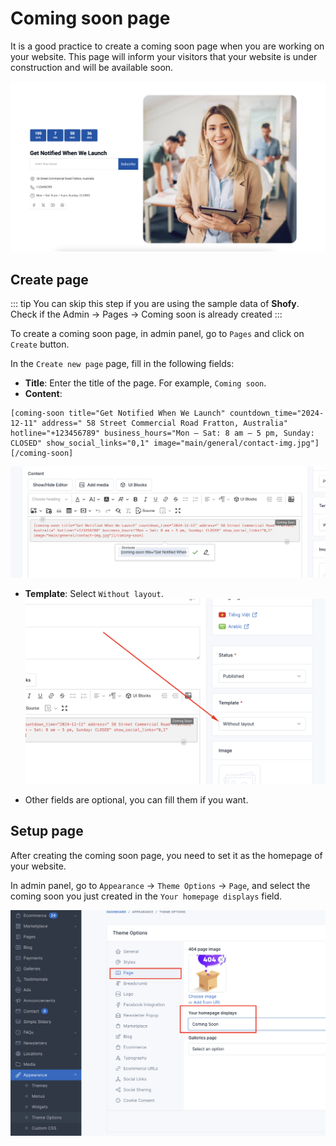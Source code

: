 # Coming soon page

It is a good practice to create a coming soon page when you are working on your website. This page
will inform your visitors that your website is under construction and will be available soon.

![Overview](./images/coming-soon-page.png)

## Create page

::: tip
You can skip this step if you are using the sample data of **Shofy**. Check if the Admin -> Pages -> Coming soon is already created
:::

To create a coming soon page, in admin panel, go to `Pages` and click on `Create` button.

In the `Create new page` page, fill in the following fields:

- **Title**: Enter the title of the page. For example, `Coming soon`.
- **Content**: 
```
[coming-soon title="Get Notified When We Launch" countdown_time="2024-12-11" address=" 58 Street Commercial Road Fratton, Australia" hotline="+123456789" business_hours="Mon – Sat: 8 am – 5 pm, Sunday: CLOSED" show_social_links="0,1" image="main/general/contact-img.jpg"][/coming-soon]
```

![Content](./images/coming-soon-page-1.png)

- **Template**: Select `Without layout`.
![Content](./images/coming-soon-page-2.png)

- Other fields are optional, you can fill them if you want.

## Setup page

After creating the coming soon page, you need to set it as the homepage of your website.

In admin panel, go to `Appearance` -> `Theme Options` -> `Page`, and select the coming soon you just created in
the `Your homepage displays` field.

![Content](./images/coming-soon-page-3.png)